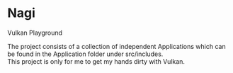 # Nagi
Vulkan Playground  
  
The project consists of a collection of independent Applications which can be found in the Application folder under src/includes.  
This project is only for me to get my hands dirty with Vulkan.  